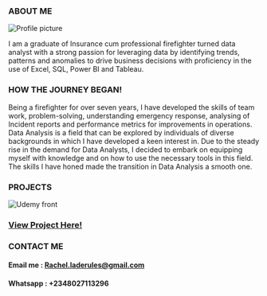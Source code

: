 ### ABOUT ME
 
 ![Profile picture](https://github.com/SEYI-FASE/Seyi-fase/assets/134503256/0f9968a5-4c46-49fd-bb97-ac59ff4c7148)

I am a graduate of Insurance cum professional firefighter turned data analyst with a strong passion for leveraging data by identifying trends, patterns and anomalies to drive business decisions with proficiency in the use of Excel, SQL, Power BI and Tableau.

### HOW THE JOURNEY BEGAN!
Being a firefighter for over seven years, I have developed the skills of team work, problem-solving, understanding emergency response, analysing of Incident reports and performance metrics for improvements in operations. Data Analysis is a field that can be explored by individuals of diverse backgrounds in which I have developed a keen interest in. Due to the steady rise in the demand for Data Analysts, I decided to embark on equipping myself with knowledge and on how to use the necessary tools in this field. The skills I have honed made the transition in Data Analysis a smooth one.

### PROJECTS
![Udemy front ](https://github.com/SEYI-FASE/Seyi-fase/assets/134503256/7642cac3-a818-4ed5-932b-3acdbe56f47f)

### [View Project Here!](https://medium.com/@rachel.laderules/4e5459659ec7)

### CONTACT ME 
#### Email me : Rachel.laderules@gmail.com
#### Whatsapp : +2348027113296

<!--
**SEYI-FASE/Seyi-fase** is a ✨ _special_ ✨ repository because its `README.md` (this file) appears on your GitHub profile.

Here are some ideas to get you started:

- 🔭 I’m currently working on ...
- 🌱 I’m currently learning ...
- 👯 I’m looking to collaborate on ...
- 🤔 I’m looking for help with ...
- 💬 Ask me about ...
- 📫 How to reach me: ...
- 😄 Pronouns: ...
- ⚡ Fun fact: ...
-->
